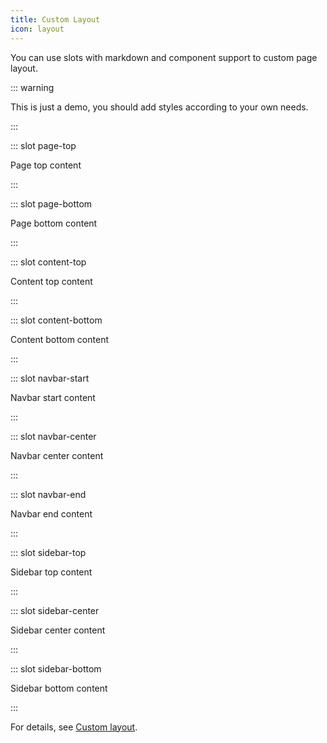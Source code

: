 ```yaml
---
title: Custom Layout
icon: layout
---
```


You can use slots with markdown and component support to custom page layout.

::: warning

This is just a demo, you should add styles according to your own needs.

<!-- markdownlint-disable MD033 -->

<style lang="stylus">
@require '~vuepress-shared/styles/wrapper'

.content__navbar-start, .content__navbar-center, .content__navbar-end
  display inline-block
  
  p
    margin 0
    line-height 2rem

.content__sidebar-top, .content__sidebar-center, .content__sidebar-bottom
  text-align center

.content__page-top, .content__page-bottom, .content__content-top, .content__content-bottom
  @extend $wrapper
  padding-top 0
  padding-bottom 0
  text-align center
</style>

<!-- markdownlint-enable MD033 -->

:::

::: slot page-top

Page top content

:::

::: slot page-bottom

Page bottom content

:::

::: slot content-top

Content top content

:::

::: slot content-bottom

Content bottom content

:::

::: slot navbar-start

Navbar start content

:::

::: slot navbar-center

Navbar center content

:::

::: slot navbar-end

Navbar end content

:::

::: slot sidebar-top

Sidebar top content

:::

::: slot sidebar-center

Sidebar center content

:::

::: slot sidebar-bottom

Sidebar bottom content

:::

For details, see [Custom layout](https://vuepress-theme-hope.github.io/v1/guide/layout/custom.html).
